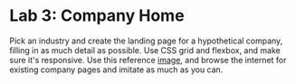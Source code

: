 

# Lab 3: Company Home

Pick an industry and create the landing page for a hypothetical company, filling in as much detail as possible. Use CSS grid and flexbox, and make sure it's responsive. Use this reference [image](sidebar.jpeg), and browse the internet for existing company pages and imitate as much as you can.
